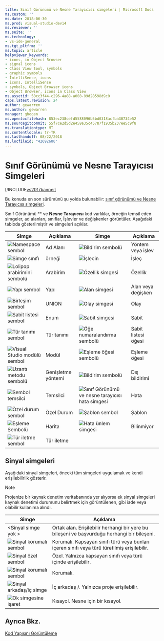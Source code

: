 ```yaml
---
title: Sınıf Görünümü ve Nesne Tarayıcısı simgeleri | Microsoft Docs
ms.custom: ''
ms.date: 2018-06-30
ms.prod: visual-studio-dev14
ms.reviewer: ''
ms.suite: ''
ms.technology:
- vs-ide-general
ms.tgt_pltfrm: ''
ms.topic: article
helpviewer_keywords:
- icons, in Object Browser
- signal icons
- Class View tool, symbols
- graphic symbols
- IntelliSense, icons
- icons, IntelliSense
- symbols, Object Browser icons
- Object Browser, icons in Class View
ms.assetid: 58cc3f44-c296-4a88-a008-09d28598d9c0
caps.latest.revision: 24
author: gewarren
ms.author: gewarren
manager: ghogen
ms.openlocfilehash: 853ec238cefd5588096b5bd0318acfba30734e52
ms.sourcegitcommit: 55f7ce2d5d2e458e35c45787f1935b237ee5c9f8
ms.translationtype: MT
ms.contentlocale: tr-TR
ms.lasthandoff: 08/22/2018
ms.locfileid: "42692600"
---
```

# <a name="class-view-and-object-browser-icons"></a>Sınıf Görünümü ve Nesne Tarayıcısı Simgeleri
[!INCLUDE[vs2017banner](../includes/vs2017banner.md)]

Bu konuda en son sürümünü şu yolda bulunabilir: [sınıf görünümü ve Nesne Tarayıcısı simgeleri](https://docs.microsoft.com/visualstudio/ide/class-view-and-object-browser-icons).  
  
Sınıf Görünümü ** ve **Nesne Tarayıcısı** kod varlıklar, örneğin temsil eden simgeler, ad alanları, sınıflar, İşlevler ve değişkenler görüntüler. Aşağıdaki tabloda gösterilmiştir ve simgeleri açıklar.  
  
|Simge|Açıklama|Simge|Açıklama|  
|----------|-----------------|----------|-----------------|  
|![Namespace sembol](../ide/media/vxnamespace-icon.gif "vxNamespace_Icon")|Ad Alanı|![Bildirim sembolü](../ide/media/vxmethod-icon.gif "vxMethod_Icon")|Yöntem veya işlev|  
|![Simge sınıfı](../ide/media/vxclass-icon.gif "vxClass_Icon")|örneği|![İşlecin](../ide/media/vxoperator-icon.gif "vxOperator_Icon")|İşleç|  
|![Lolipop arabirimini sembolü](../ide/media/vxinterface-icon.gif "vxInterface_Icon")|Arabirim|![Özellik simgesi](../ide/media/vxproperty-icon.gif "vxProperty_Icon")|Özellik|  
|![Yapı sembol](../ide/media/vxstruct-icon.gif "vxStruct_Icon")|Yapı|![Alan simgesi](../ide/media/vxfield-icon.gif "vxField_Icon")|Alan veya değişken|  
|![Birleşim sembol](../ide/media/vxunion-icon.gif "vxUnion_Icon")|UNION|![Olay simgesi](../ide/media/vxevent-icon.gif "vxEvent_Icon")|Olay|  
|![Sabit listesi sembol](../ide/media/vxenum-icon.gif "vxEnum_Icon")|Enum|![Sabit simgesi](../ide/media/vxconstant-icon.gif "vxConstant_Icon")|Sabit|  
|![Tür tanımı sembol](../ide/media/vxtypedef-icon.gif "vxTypeDef_Icon")|Tür tanımı|![Öğe numaralandırma sembolü](../ide/media/vxenumitem-icon.gif "vxEnumItem_Icon")|Sabit listesi öğesi|  
|![Visual Studio modülü sembol](../ide/media/vxmodule-icon.gif "vxModule_Icon")|Modül|![Eşleme öğesi sembolü](../ide/media/vxmapitem-icon.gif "vxMapItem_Icon")|Eşleme öğesi|  
|![Uzantı metodu sembolü](../ide/media/extensionmethod.gif "ExtensionMethod")|Genişletme yöntemi|![Bildirim sembolü](../ide/media/vxmethod-icon.gif "vxMethod_Icon")|Dış bildirimi|  
|![Sembol temsilci](../ide/media/vxdelegate-icon.gif "vxDelegate_Icon")|Temsilci|![Sınıf Görünümü ve nesne tarayıcısı hata simgesi](../ide/media/erroricon.gif "ErrorIcon")|Hata|  
|![Özel durum sembol](../ide/media/vxexception-icon.gif "vxException_Icon")|Özel Durum|![Şablon sembol](../ide/media/vxtemplate-icon.gif "vxTemplate_Icon")|Şablon|  
|![Eşleme Sembolü](../ide/media/vxmap-icon.gif "vxMap_Icon")|Harita|![Hata ünlem simgesi](../ide/media/vxerror-icon.gif "vxError_Icon")|Bilinmiyor|  
|![Tür iletme sembol](../ide/media/ob-type-forward.gif "ob_type_forward")|Tür iletme|||  
  
## <a name="signal-icons"></a>Sinyal simgeleri  
 Aşağıdaki sinyal simgeleri, önceki tüm simgeleri uygulamak ve kendi erişilebilirlik gösterir.  
  
> [!NOTE]
>  Projenize bir kaynak denetim veritabanında yer alıyorsa ek sinyal simgeleri kaynak denetimi durumunu belirtmek için görüntülenen, gibi iade veya olabilir kullanıma alındı.  
  
|Simge|Açıklama|  
|----------|-----------------|  
|\<Sinyal simge yok >|Ortak alan. Erişilebilir herhangi bir yere bu bileşeni ve başvurduğu herhangi bir bileşeni.|  
|![Sinyal korumalı sembol](../ide/media/vxsignal-icon-key.gif "vxSignal_Icon_Key")|Korumalı. Kapsayan sınıfı türü veya bunları içeren sınıfı veya türü türetilmiş erişilebilir.|  
|![Sinyal özel sembol](../ide/media/vxsignal-icon-lock.gif "vxSignal_Icon_Lock")|Özel. Yalnızca kapsayan sınıfı veya türü içinde erişilebilir.|  
|![Sinyal korumalı sembol](../ide/media/vxsignal-icon-envelope.gif "vxSignal_Icon_Envelope")|Korumalı.|  
|![Sinyal arkadaş&#47;iç simge](../ide/media/vxsignal-icon-diamond.gif "vxSignal_Icon_Diamond")|İç arkadaş /. Yalnızca proje erişilebilir.|  
|![Ok simgesine işaret](../ide/media/vxsignal-icon-arrow.gif "vxSignal_Icon_Arrow")|Kısayol. Nesne için bir kısayol.|  
  
## <a name="see-also"></a>Ayrıca Bkz.  
 [Kod Yapısını Görüntüleme](../ide/viewing-the-structure-of-code.md)



